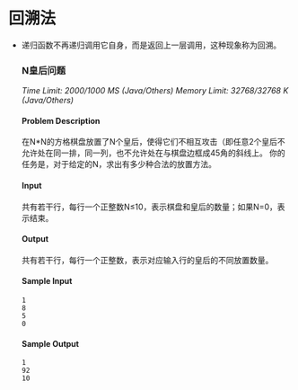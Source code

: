 # 回溯法

* 递归函数不再递归调用它自身，而是返回上一层调用，这种现象称为回溯。

  ### N皇后问题

  *Time Limit: 2000/1000 MS (Java/Others)  Memory Limit: 32768/32768 K (Java/Others)*

  

  #### Problem Description

  在N*N的方格棋盘放置了N个皇后，使得它们不相互攻击（即任意2个皇后不允许处在同一排，同一列，也不允许处在与棋盘边框成45角的斜线上。
  你的任务是，对于给定的N，求出有多少种合法的放置方法。

  #### Input

  共有若干行，每行一个正整数N≤10，表示棋盘和皇后的数量；如果N=0，表示结束。

  #### Output

  共有若干行，每行一个正整数，表示对应输入行的皇后的不同放置数量。

  #### Sample Input

  ```
  1
  8
  5
  0
  ```

  #### Sample Output

  ```
  1
  92
  10
  ```